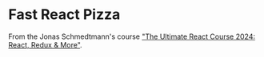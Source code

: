 # Fast React Pizza
From the Jonas Schmedtmann's course ["The Ultimate React Course 2024: React, Redux & More"](https://www.udemy.com/course/the-ultimate-react-course/).
